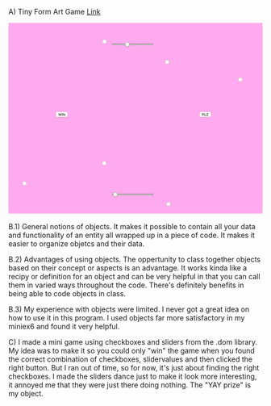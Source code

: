 
A)  Tiny Form Art Game [Link](https://emmaottilie.github.io/Exercises/miniex7/)

![ScreenShot](https://github.com/EmmaOttilie/Exercises/blob/gh-pages/miniex7/6.png)

B.1)  General notions of objects. It makes it possible to contain all your data and functionality of an entity all wrapped up in a piece of code. It makes it easier to organize objetcs and their data. 

B.2)  Advantages of using objects. The oppertunity to class together objects based on their concept or aspects is an advantage. It works kinda like a recipy or definition for an object and can be very helpful in that you can call them in varied ways throughout the code. There's definitely benefits in being able to code objects in class. 

B.3)  My experience with objects were limited. I never got a great idea on how to use it in this program. I used objects far more satisfactory in my miniex6 and found it very helpful. 

C)  I made a mini game using checkboxes and sliders from the .dom library. My idea was to make it so you could only "win" the game when you found the correct combination of checkboxes, slidervalues and then clicked the right button. But I ran out of time, so for now, it's just about finding the right checkboxes. I made the sliders dance just to make it look more interesting, it annoyed me that they were just there doing nothing. The "YAY prize" is my object. 
